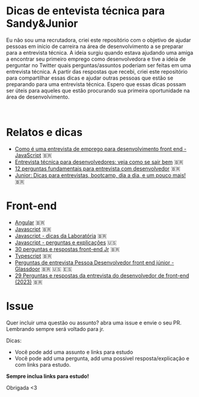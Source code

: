 # Dicas de entevista técnica para Sandy&Junior

Eu não sou uma recrutadora, criei este repositório com o objetivo de ajudar pessoas em início de carreira na área de desenvolvimento a se preparar para a entrevista técnica. A ideia surgiu quando estava ajudando uma amiga a encontrar seu primeiro emprego como desenvolvedora e tive a ideia de perguntar no Twitter quais perguntas/assuntos poderiam ser feitas em uma entrevista técnica. A partir das respostas que recebi, criei este repositório para compartilhar essas dicas e ajudar outras pessoas que estão se preparando para uma entrevista técnica. Espero que essas dicas possam ser úteis para aqueles que estão procurando sua primeira oportunidade na área de desenvolvimento.

<br>


# Relatos e dicas
- [Como é uma entrevista de emprego para desenvolvimento front end - JavaScript](https://woliveiras.com.br/posts/Como-e-uma-entrevista-de-emprego-para-desenvolvimento-front-end-JavaScript/) :brazil:
- [Entrevista técnica para desenvolvedores: veja como se sair bem](https://coodesh.com/blog/candidates/dicas/entrevista-tecnica-para-desenvolvedores/) :brazil:
- [12 perguntas fundamentais para entrevista com desenvolvedor](https://blog.revelo.com.br/entrevista-com-desenvolvedor/) 🇧🇷
- [Junior: Dicas para entrevistas, bootcamp, dia a dia, e um pouco mais!](https://www.youtube.com/watch?v=AQ2_gjFrZB4&ab_channel=JulianoMartins) 🇧🇷

# Front-end
- [Angular](/frontend/angular.md) :brazil:
- [Javascript](/frontend/javascript.md) :brazil:
- [Javascript - dicas da Laboratória](https://github.com/Laboratoria/FrontEnd-Questions/tree/main/manual/pt-BR) :brazil:
- [Javascript - perguntas e explicações](https://www.interviewbit.com/javascript-interview-questions/#freshers) :us:
- [30 perguntas e respostas front-end Jr](https://github.com/Willian17/120-perguntas-frontend/blob/main/README.md#junior) :brazil:
- [Typescript](/frontend/typescript.md) :brazil: 
- [Perguntas de entrevista Pessoa Desenvolvedor front end júnior - Glassdoor](https://www.glassdoor.com.br/Entrevista/desenvolvedor-front-end-j%C3%BAnior-perguntas-entrevista-SRCH_KO0,30.htm) :brazil: :us: 🇪🇸
- [29 Perguntas e respostas da entrevista do desenvolvedor de front-end (2023)](https://www.collectiveray.com/pt/Perguntas-e-respostas-da-entrevista-do-desenvolvedor-de-front-end) :brazil:


# Issue
Quer incluir uma questão ou assunto? abra uma issue e envie o seu PR. Lembrando sempre será voltado para jr.

Dicas:
- Você pode add uma assunto e links para estudo
- Você pode add uma pergunta, add uma possivel resposta/explicação e com links para estudo.

**Sempre inclua links para estudo!**

Obrigada <3
